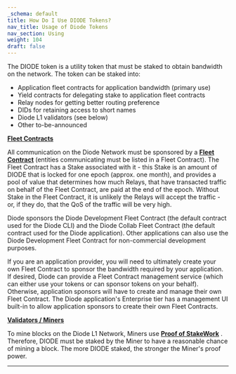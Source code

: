 ```yaml
---
_schema: default
title: How Do I Use DIODE Tokens?
nav_title: Usage of Diode Tokens
nav_section: Using
weight: 104
draft: false
---
```

The DIODE token is a utility token that must be staked to obtain bandwidth on the network. The token can be staked into:

* Application fleet contracts for application bandwidth (primary use)
* Yield contracts for delegating stake to application fleet contracts
* Relay nodes for getting better routing preference
* DIDs for retaining access to short names
* Diode L1 validators (see below)
* Other to-be-announced

**<u>Fleet Contracts</u>**

All communication on the Diode Network must be sponsored by a [**Fleet Contract**](https://network.docs.diode.io/docs/faq/what-is-a-fleet-contract/) (entities communicating must be listed in a Fleet Contract). The Fleet Contract has a Stake associated with it - this Stake is an amount of DIODE that is locked for one epoch (approx. one month), and provides a pool of value that determines how much Relays, that have transacted traffic on behalf of the Fleet Contract, are paid at the end of the epoch. Without Stake in the Fleet Contract, it is unlikely the Relays will accept the traffic - or, if they do, that the QoS of the traffic will be very high.

Diode sponsors the Diode Development Fleet Contract (the default contract used for the Diode CLI) and the Diode Collab Fleet Contract (the default contract used for the Diode application). Other applications can also use the Diode Development Fleet Contract for non-commercial development purposes.

If you are an application provider, you will need to ultimately create your own Fleet Contract to sponsor the bandwidth required by your application. If desired, Diode can provide a Fleet Contract management service (which can either use your tokens or can sponsor tokens on your behalf). Otherwise, application sponsors will have to create and manage their own Fleet Contract. The Diode application's Enterprise tier has a management UI built-in to allow application sponsors to create their own Fleet Contracts.

**<u>Validators / Miners</u>**

To mine blocks on the Diode L1 Network, Miners use <a href="https://diode.io/mining/proof-of-stakework-a-community-vision-19168/" target="_blank" rel="noopener"><strong>Proof of StakeWork</strong></a> . Therefore, DIODE must be staked by the Miner to have a reasonable chance of mining a block. The more DIODE staked, the stronger the Miner's proof power.

---

&nbsp;